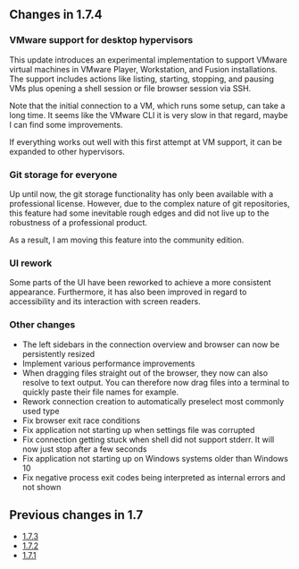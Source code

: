 ## Changes in 1.7.4

### VMware support for desktop hypervisors

This update introduces an experimental implementation to support VMware virtual machines in VMware Player, Workstation, and Fusion installations.
The support includes actions like listing, starting, stopping, and pausing VMs plus opening a shell session or file browser session via SSH.

Note that the initial connection to a VM, which runs some setup, can take a long time.
It seems like the VMware CLI it is very slow in that regard, maybe I can find some improvements.

If everything works out well with this first attempt at VM support, it can be expanded to other hypervisors.

### Git storage for everyone

Up until now, the git storage functionality has only been available with a professional license.
However, due to the complex nature of git repositories, this feature had some inevitable rough edges
and did not live up to the robustness of a professional product.

As a result, I am moving this feature into the community edition.

### UI rework

Some parts of the UI have been reworked to achieve a more consistent appearance.
Furthermore, it has also been improved in regard to accessibility and its interaction with screen readers. 

### Other changes

- The left sidebars in the connection overview and browser can now be persistently resized
- Implement various performance improvements
- When dragging files straight out of the browser, they now can also resolve to text output.
  You can therefore now drag files into a terminal to quickly paste their file names for example.
- Rework connection creation to automatically preselect most commonly used type
- Fix browser exit race conditions
- Fix application not starting up when settings file was corrupted
- Fix connection getting stuck when shell did not support stderr. It will now just stop after a few seconds
- Fix application not starting up on Windows systems older than Windows 10
- Fix negative process exit codes being interpreted as internal errors and not shown

## Previous changes in 1.7

- [1.7.3](https://github.com/xpipe-io/xpipe/releases/tag/1.7.3)
- [1.7.2](https://github.com/xpipe-io/xpipe/releases/tag/1.7.2)
- [1.7.1](https://github.com/xpipe-io/xpipe/releases/tag/1.7.1)
